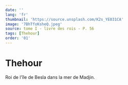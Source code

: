 ```yaml
---
date: ''
lang: 'fr'
thumbnail: 'https://source.unsplash.com/K2s_YE031CA'
image: '7BhTfoKsheQ.jpeg'
source: tome I - livre des rois - P. 56
tags: [Thehour]
order: '01'
---
```


<!-- LTeX: language=fr -->

# Thehour

Roi de l'île de Besla dans la mer de Madjin.
